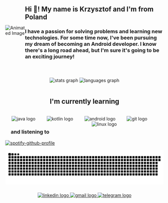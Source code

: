 <div style="display: flex; align-items: center; justify-content: center;">
    <div>
        <img src="https://user-images.githubusercontent.com/74038190/225813708-98b745f2-7d22-48cf-9150-083f1b00d6c9.gif" alt="Animated Image" />
    </div>
    <div>
        <h2 align="left">Hi 👋!  My name is Krzysztof and I'm from Poland</h2>
        <h3 align="left">I have a passion for solving problems and learning new technologies. For some time now, I've been pursuing my dream of becoming an Android developer. I know there's a long road ahead, but I'm sure it's going to be an exciting journey!</h3>
        <!-- Other content follows -->
    </div>
</div>

###
<br>
<div align="center">
  <img src="https://github-readme-stats.vercel.app/api?username=Cysiuu&hide_title=false&hide_rank=false&show_icons=true&include_all_commits=true&count_private=true&disable_animations=false&theme=tokyonight&locale=en&hide_border=true" height="150" alt="stats graph"  />
  <img src="https://github-readme-stats.vercel.app/api/top-langs?username=Cysiuu&locale=en&hide_title=false&layout=compact&card_width=320&langs_count=5&theme=tokyonight&hide_border=true" height="150" alt="languages graph"  />
</div>
<br>

<div>

<div align="center">
  <h2> I'm currently learning </h2>
  <br>
  <img src="https://cdn.jsdelivr.net/gh/devicons/devicon/icons/java/java-original.svg" height="40" alt="java logo"  />
  <img width="28" />
  <img src="https://cdn.jsdelivr.net/gh/devicons/devicon/icons/kotlin/kotlin-original.svg" height="40" alt="kotlin logo"  />
  <img width="28" />
  <!-- <img src="https://cdn.simpleicons.org/c++/00599C" height="40" alt="cplusplus logo"  /> 
  <img width="28" /> -->
  <img src="https://cdn.simpleicons.org/android/3DDC84" height="40" alt="android logo"  />
  <img width="28" />
  <img src="https://cdn.jsdelivr.net/gh/devicons/devicon/icons/git/git-original.svg" height="40" alt="git logo"  />
  <img width="28" />
  <img src="https://cdn.jsdelivr.net/gh/devicons/devicon/icons/linux/linux-original.svg" height="40" alt="linux logo"  />
  <img width="28" />


<div style="float:left;">
<h3>and listening to</h3>

[![spotify-github-profile](https://spotify-github-profile.vercel.app/api/view?uid=312yyajmw4ofw6bks4cldfuwzl6m&cover_image=true&theme=natemoo-re&show_offline=false&background_color=121212&interchange=false&bar_color=53b14f&bar_color_cover=true)](https://github.com/Cysiuu/spotify-github-profile)

</div>
</div>

###

<div align="center">
<img src="https://raw.githubusercontent.com/Cysiuu/Cysiuu/output//github-contribution-grid-snake-dark.svg" alt="Snake animation" />
</div>

###
<div align="center">
  <a href="https://www.linkedin.com/in/krzysztof-kozyra-05b105292/" target="_blank">
    <img src="https://img.shields.io/static/v1?message=LinkedIn&logo=linkedin&label=&color=0077B5&logoColor=white&labelColor=&style=for-the-badge" height="35" alt="linkedin logo"  />
  </a>
  <a href = "mailto:krzysztof.kozyra021@gmail.com">
    <img src="https://img.shields.io/static/v1?message=Gmail&logo=gmail&label=&color=D14836&logoColor=white&labelColor=&style=for-the-badge" height="35" alt="gmail logo"  
  </a>
  <a href = "https://t.me/cysiu021">
    <img src="https://img.shields.io/static/v1?message=Telegram&logo=telegram&label=&color=2CA5E0&logoColor=white&labelColor=&style=for-the-badge" height="35" alt="telegram logo"  />
  </a>
</div>
      

